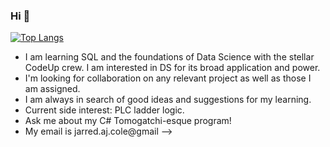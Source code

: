 ### Hi 👋


[![Top Langs](https://github-readme-stats.vercel.app/api/top-langs/?username=JAJCole)](https://github.com/anuraghazra/github-readme-stats)

- I am learning SQL and the foundations of Data Science with the stellar CodeUp crew. I am interested in DS for its broad application and power.
- I'm looking for collaboration on any relevant project as well as those I am assigned. 
- I am always in search of good ideas and suggestions for my learning.
- Current side interest: PLC ladder logic. 
- Ask me about my C# Tomogatchi-esque program!
- My email is jarred.aj.cole@gmail
-->
